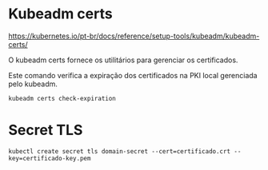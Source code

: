 # Kubeadm certs

https://kubernetes.io/pt-br/docs/reference/setup-tools/kubeadm/kubeadm-certs/

O kubeadm certs fornece os utilitários para gerenciar os certificados.

Este comando verifica a expiração dos certificados na PKI local gerenciada pelo kubeadm.
```
kubeadm certs check-expiration
```

# Secret TLS

```
kubectl create secret tls domain-secret --cert=certificado.crt --key=certificado-key.pem
```